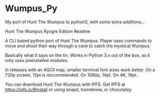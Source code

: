 # Wumpus_Py
My port of Hunt The Wumpus to python3, with some extra additions...

Hunt The Wumpus Kyogre Edition Readme

A CLI based python port of Hunt The Wumpus. Player uses commands to move and shoot their way through a cave to catch the mystical Wumpus.

Basically what it says on the tin. Works in Python 3.x out of the box, as it only uses preinstalled modules.

In releases with an ASCII map, smaller terminal font sizes work better. On a 720p screen, 12pt is reccommended. On 1080p, 14pt. On 4K, 18pt.

You can download Hunt The Wumpus with IPFS. Get IPFS at https://ipfs.io/#install or using snapd, homebrew, or chocolatey
